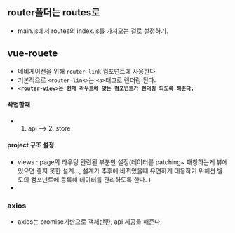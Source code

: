 ## router폴더는 routes로
- main.js에서 routes의 index.js를 가져오는 걸로 설정하기. 

## vue-rouete
- 네비게이션을 위해 `router-link` 컴포넌트에 사용한다. 
- 기본적으로 `<router-link>`는 `<a>`태그로 렌더링 된다. 
- **`<router-view>는 현재 라우트에 맞는 컴포넌트가 렌더링 되도록 해준다.`**

#### 작업할때
- 1. api --> 2. store

#### project 구조 설정 
- views : page의 라우팅 관련된 부분만 설정(데이터를 patching~ 패칭하는게 뷰에 있으면 좋지 못한 설계..., 
설계가 추후에 바뀌었을때 유연하게 대응하기 위해선 별도의 컴포넌트에 등록해 데이터를 관리하도록 한다. ) 
- 

### axios
- axios는 promise기반으로 객체반환, api 제공을 해준다. 


